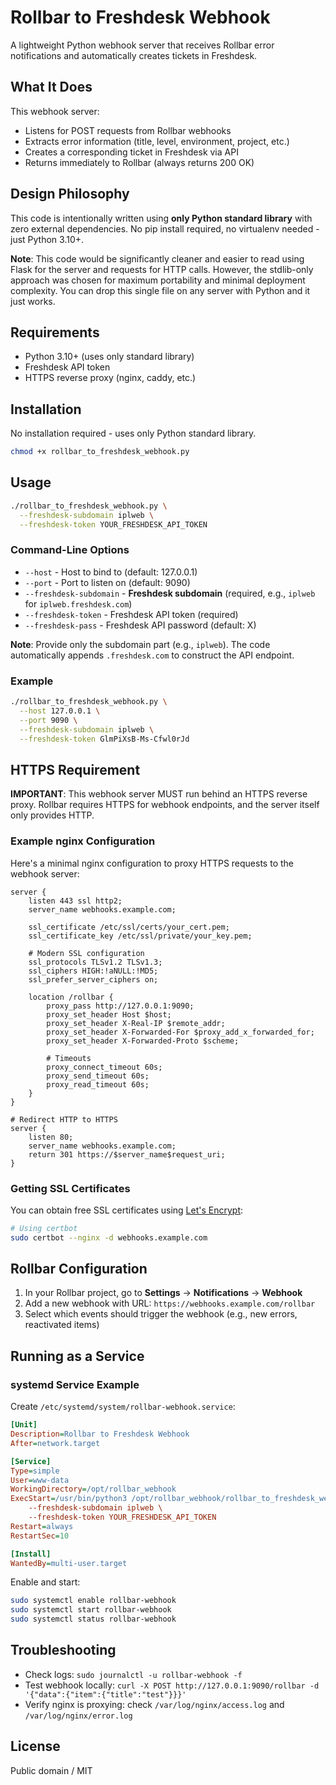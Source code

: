 # Rollbar to Freshdesk Webhook

A lightweight Python webhook server that receives Rollbar error notifications and automatically creates tickets in Freshdesk.

## What It Does

This webhook server:
- Listens for POST requests from Rollbar webhooks
- Extracts error information (title, level, environment, project, etc.)
- Creates a corresponding ticket in Freshdesk via API
- Returns immediately to Rollbar (always returns 200 OK)

## Design Philosophy

This code is intentionally written using **only Python standard library** with zero external dependencies. No pip install required, no virtualenv needed - just Python 3.10+.

**Note**: This code would be significantly cleaner and easier to read using Flask for the server and requests for HTTP calls. However, the stdlib-only approach was chosen for maximum portability and minimal deployment complexity. You can drop this single file on any server with Python and it just works.

## Requirements

- Python 3.10+ (uses only standard library)
- Freshdesk API token
- HTTPS reverse proxy (nginx, caddy, etc.)

## Installation

No installation required - uses only Python standard library.

```bash
chmod +x rollbar_to_freshdesk_webhook.py
```

## Usage

```bash
./rollbar_to_freshdesk_webhook.py \
  --freshdesk-subdomain iplweb \
  --freshdesk-token YOUR_FRESHDESK_API_TOKEN
```

### Command-Line Options

- `--host` - Host to bind to (default: 127.0.0.1)
- `--port` - Port to listen on (default: 9090)
- `--freshdesk-subdomain` - **Freshdesk subdomain** (required, e.g., `iplweb` for `iplweb.freshdesk.com`)
- `--freshdesk-token` - Freshdesk API token (required)
- `--freshdesk-pass` - Freshdesk API password (default: X)

**Note**: Provide only the subdomain part (e.g., `iplweb`). The code automatically appends `.freshdesk.com` to construct the API endpoint.

### Example

```bash
./rollbar_to_freshdesk_webhook.py \
  --host 127.0.0.1 \
  --port 9090 \
  --freshdesk-subdomain iplweb \
  --freshdesk-token GlmPiXsB-Ms-Cfwl0rJd
```

## HTTPS Requirement

**IMPORTANT**: This webhook server MUST run behind an HTTPS reverse proxy. Rollbar requires HTTPS for webhook endpoints, and the server itself only provides HTTP.

### Example nginx Configuration

Here's a minimal nginx configuration to proxy HTTPS requests to the webhook server:

```nginx
server {
    listen 443 ssl http2;
    server_name webhooks.example.com;

    ssl_certificate /etc/ssl/certs/your_cert.pem;
    ssl_certificate_key /etc/ssl/private/your_key.pem;

    # Modern SSL configuration
    ssl_protocols TLSv1.2 TLSv1.3;
    ssl_ciphers HIGH:!aNULL:!MD5;
    ssl_prefer_server_ciphers on;

    location /rollbar {
        proxy_pass http://127.0.0.1:9090;
        proxy_set_header Host $host;
        proxy_set_header X-Real-IP $remote_addr;
        proxy_set_header X-Forwarded-For $proxy_add_x_forwarded_for;
        proxy_set_header X-Forwarded-Proto $scheme;

        # Timeouts
        proxy_connect_timeout 60s;
        proxy_send_timeout 60s;
        proxy_read_timeout 60s;
    }
}

# Redirect HTTP to HTTPS
server {
    listen 80;
    server_name webhooks.example.com;
    return 301 https://$server_name$request_uri;
}
```

### Getting SSL Certificates

You can obtain free SSL certificates using [Let's Encrypt](https://letsencrypt.org/):

```bash
# Using certbot
sudo certbot --nginx -d webhooks.example.com
```

## Rollbar Configuration

1. In your Rollbar project, go to **Settings** → **Notifications** → **Webhook**
2. Add a new webhook with URL: `https://webhooks.example.com/rollbar`
3. Select which events should trigger the webhook (e.g., new errors, reactivated items)

## Running as a Service

### systemd Service Example

Create `/etc/systemd/system/rollbar-webhook.service`:

```ini
[Unit]
Description=Rollbar to Freshdesk Webhook
After=network.target

[Service]
Type=simple
User=www-data
WorkingDirectory=/opt/rollbar_webhook
ExecStart=/usr/bin/python3 /opt/rollbar_webhook/rollbar_to_freshdesk_webhook.py \
    --freshdesk-subdomain iplweb \
    --freshdesk-token YOUR_FRESHDESK_API_TOKEN
Restart=always
RestartSec=10

[Install]
WantedBy=multi-user.target
```

Enable and start:

```bash
sudo systemctl enable rollbar-webhook
sudo systemctl start rollbar-webhook
sudo systemctl status rollbar-webhook
```

## Troubleshooting

- Check logs: `sudo journalctl -u rollbar-webhook -f`
- Test webhook locally: `curl -X POST http://127.0.0.1:9090/rollbar -d '{"data":{"item":{"title":"test"}}}'`
- Verify nginx is proxying: check `/var/log/nginx/access.log` and `/var/log/nginx/error.log`

## License

Public domain / MIT
